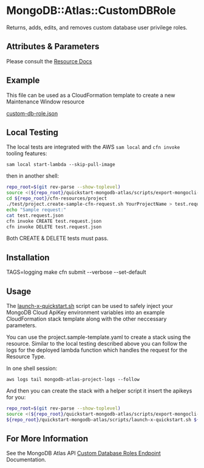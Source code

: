 # MongoDB::Atlas::CustomDBRole

Returns, adds, edits, and removes custom database user privilege roles.

## Attributes & Parameters

Please consult the [Resource Docs](docs/README.md)

## Example
This file can be used as a CloudFormation template to create a new Maintenance Window resource

[custom-db-role.json](../../examples/custom-db-role/custom-db-role.json)

## Local Testing

The local tests are integrated with the AWS `sam local` and `cfn invoke` tooling features:

```
sam local start-lambda --skip-pull-image
```
then in another shell:
```bash
repo_root=$(git rev-parse --show-toplevel)
source <(${repo_root}/quickstart-mongodb-atlas/scripts/export-mongocli-config.py)
cd ${repo_root}/cfn-resources/project
./test/project.create-sample-cfn-request.sh YourProjectName > test.request.json 
echo "Sample request:"
cat test.request.json
cfn invoke CREATE test.request.json 
cfn invoke DELETE test.request.json 
```

Both CREATE & DELETE tests must pass.

## Installation
TAGS=logging make
cfn submit --verbose --set-default

## Usage

The [launch-x-quickstart.sh](../../quickstart-mongodb-atlas/scripts/launch-x-quickstart.sh) script
can be used to safely inject your MongoDB Cloud ApiKey environment variables into an example
CloudFormation stack template along with the other neccessary parameters.

You can use the project.sample-template.yaml to create a stack using the resource.
Similar to the local testing described above you can follow the logs for the deployed
lambda function which handles the request for the Resource Type.

In one shell session:
```
aws logs tail mongodb-atlas-project-logs --follow
```

And then you can create the stack with a helper script it insert the apikeys for you:


```bash
repo_root=$(git rev-parse --show-toplevel)
source <(${repo_root}/quickstart-mongodb-atlas/scripts/export-mongocli-config.py)
${repo_root}/quickstart-mongodb-atlas/scripts/launch-x-quickstart.sh ${repo_root}/cfn-resources/project/test/project.sample-template.yaml SampleProject1 ParameterKey=OrgId,ParameterValue=${ATLAS_ORG_ID}
```

## For More Information
See the MongoDB Atlas API [Custom Database Roles Endpoint](https://www.mongodb.com/docs/atlas/reference/api-resources-spec/#tag/Custom-Database-Roles) Documentation.
